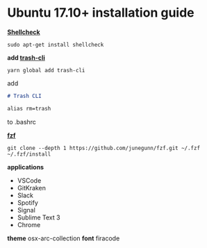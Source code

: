 # Ubuntu 17.10+ installation guide

**[Shellcheck](https://github.com/koalaman/shellcheck#installing)**

```shell
sudo apt-get install shellcheck
```

**add [trash-cli](https://github.com/sindresorhus/trash-cli)**

```shell
yarn global add trash-cli
```

add

```markdown
# Trash CLI

alias rm=trash
```

to .bashrc

**[fzf](https://github.com/junegunn/fzf#using-git)**

```shell
git clone --depth 1 https://github.com/junegunn/fzf.git ~/.fzf
~/.fzf/install
```

**applications**

* VSCode
* GitKraken
* Slack
* Spotify
* Signal
* Sublime Text 3
* Chrome

**theme**
osx-arc-collection
**font**
firacode
